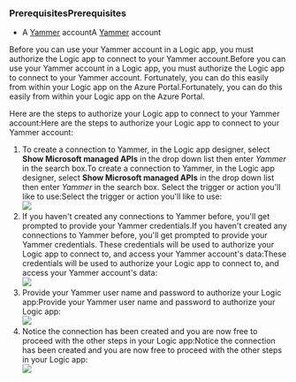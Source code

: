### <a name="prerequisites"></a><span data-ttu-id="16c04-101">Prerequisites</span><span class="sxs-lookup"><span data-stu-id="16c04-101">Prerequisites</span></span>
* <span data-ttu-id="16c04-102">A [Yammer](https://www.yammer.com/) account</span><span class="sxs-lookup"><span data-stu-id="16c04-102">A [Yammer](https://www.yammer.com/) account</span></span> 

<span data-ttu-id="16c04-103">Before you can use your Yammer account in a Logic app, you must authorize the Logic app to connect to your Yammer account.</span><span class="sxs-lookup"><span data-stu-id="16c04-103">Before you can use your Yammer account in a Logic app, you must authorize the Logic app to connect to your Yammer account.</span></span> <span data-ttu-id="16c04-104">Fortunately, you can do this easily from within your Logic app on the Azure Portal.</span><span class="sxs-lookup"><span data-stu-id="16c04-104">Fortunately, you can do this easily from within your Logic app on the Azure Portal.</span></span> 

<span data-ttu-id="16c04-105">Here are the steps to authorize your Logic app to connect to your Yammer account:</span><span class="sxs-lookup"><span data-stu-id="16c04-105">Here are the steps to authorize your Logic app to connect to your Yammer account:</span></span>

1. <span data-ttu-id="16c04-106">To create a connection to Yammer, in the Logic app designer, select **Show Microsoft managed APIs** in the drop down list then enter *Yammer* in the search box.</span><span class="sxs-lookup"><span data-stu-id="16c04-106">To create a connection to Yammer, in the Logic app designer, select **Show Microsoft managed APIs** in the drop down list then enter *Yammer* in the search box.</span></span> <span data-ttu-id="16c04-107">Select the trigger or action you'll like to use:</span><span class="sxs-lookup"><span data-stu-id="16c04-107">Select the trigger or action you'll like to use:</span></span>  
   ![](https://docstestmedia1.blob.core.windows.net/azure-media/includes/media/connectors-create-api-yammer/yammer-1.png)
2. <span data-ttu-id="16c04-108">If you haven't created any connections to Yammer before, you'll get prompted to provide your Yammer credentials.</span><span class="sxs-lookup"><span data-stu-id="16c04-108">If you haven't created any connections to Yammer before, you'll get prompted to provide your Yammer credentials.</span></span> <span data-ttu-id="16c04-109">These credentials will be used to authorize your Logic app to connect to, and access your Yammer account's data:</span><span class="sxs-lookup"><span data-stu-id="16c04-109">These credentials will be used to authorize your Logic app to connect to, and access your Yammer account's data:</span></span>  
   ![](https://docstestmedia1.blob.core.windows.net/azure-media/includes/media/connectors-create-api-yammer/yammer-2.png)
3. <span data-ttu-id="16c04-110">Provide your Yammer user name and password to authorize your Logic app:</span><span class="sxs-lookup"><span data-stu-id="16c04-110">Provide your Yammer user name and password to authorize your Logic app:</span></span>  
   ![](https://docstestmedia1.blob.core.windows.net/azure-media/includes/media/connectors-create-api-yammer/yammer-3.png)   
4. <span data-ttu-id="16c04-111">Notice the connection has been created and you are now free to proceed with the other steps in your Logic app:</span><span class="sxs-lookup"><span data-stu-id="16c04-111">Notice the connection has been created and you are now free to proceed with the other steps in your Logic app:</span></span>  
   ![](https://docstestmedia1.blob.core.windows.net/azure-media/includes/media/connectors-create-api-yammer/yammer-4.png)   





